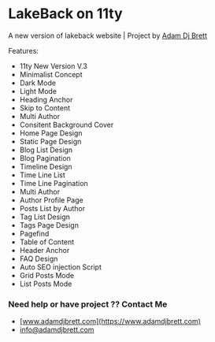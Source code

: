 # LakeBack on 11ty

A new version of lakeback website | Project by [Adam Dj Brett](https://www.adamdjbrett.com)

Features: 
+ 11ty New Version V.3
+ Minimalist Concept
+ Dark Mode
+ Light Mode
+ Heading Anchor
+ Skip to Content
+ Multi Author
+ Consitent Background Cover
+ Home Page Design
+ Static Page Design
+ Blog List Design
+ Blog Pagination
+ Timeline Design
+ Time Line List
+ Time Line Pagination
+ Multi Author
+ Author Profile Page
+ Posts List by Author
+ Tag List Design
+ Tags Page Design
+ Pagefind
+ Table of Content
+ Header Anchor
+ FAQ Design
+ Auto SEO injection Script
+ Grid Posts Mode
+ List Posts Mode

### Need help or have project ?? Contact Me

+ [www.adamdjbrett.com](https://www.adamdjbrett.com)
+ info@adamdjbrett.com
